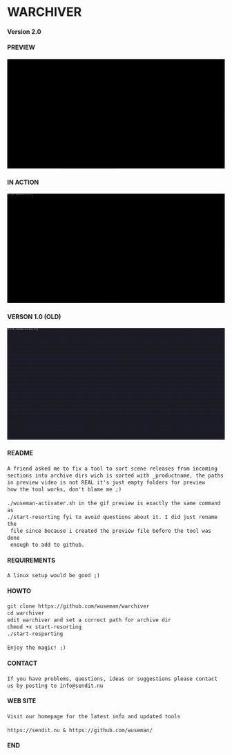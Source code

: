 # WARCHIVER

#### Version 2.0

#### PREVIEW
![Screenshot](files/warchiver-1.2-preview.gif)

#### IN ACTION
![Screenshot](files/in.action.gif)

#### VERSON 1.0 (OLD)
![Screenshot](files/warchiver.gif)

#### README

    A friend asked me to fix a tool to sort scene releases from incoming     
    sections into archive dirs wich is sorted with _productname, the paths   
    in preview video is not REAL it's just empty folders for preview         
    how the tool works, don't blame me ;) 

    ./wuseman-activater.sh in the gif preview is exactly the same command as 
    ./start-resorting fyi to avoid questions about it. I did just rename the 
     file since because i created the preview file before the tool was done 
     enough to add to github. 

 #### REQUIREMENTS

    A linux setup would be good ;)

#### HOWTO

    git clone https://github.com/wuseman/warchiver
    cd warchiver
    edit warchiver and set a correct path for archive dir
    chmod +x start-resorting
    ./start-resporting

    Enjoy the magic! ;)

#### CONTACT 

    If you have problems, questions, ideas or suggestions please contact
    us by posting to info@sendit.nu

#### WEB SITE

    Visit our homepage for the latest info and updated tools

    https://sendit.nu & https://github.com/wuseman/

#### END

